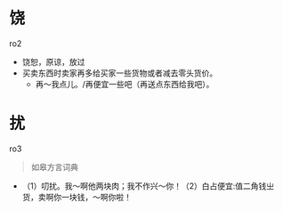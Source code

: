 # 饶
ro2
- 饶恕，原谅，放过
- 买卖东西时卖家再多给买家一些货物或者减去零头货价。
  - 再～我点儿。/再便宜一些吧（再送点东西给我吧）。

# 扰
ro3
> 如皋方言词典
- （1）叨扰。我～啊他两块肉；我不作兴～你！（2）白占便宜:值二角钱㞢货，卖啊你一块钱，～啊你啦！
